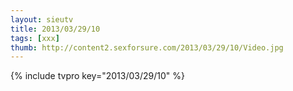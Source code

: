 ```yaml
--- 
layout: sieutv
title: 2013/03/29/10
tags: [xxx]
thumb: http://content2.sexforsure.com/2013/03/29/10/Video.jpg
---
```

{% include tvpro key="2013/03/29/10" %} 
